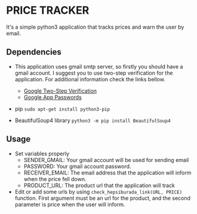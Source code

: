 # PRICE TRACKER
It's a simple python3 application that tracks prices and warn the user by email.

## Dependencies
- This application uses gmail smtp server, so firstly you should have a gmail account.
I suggest you to use two-step verification for the application. For additional information check the links bellow.

    - [Google Two-Step Verification](https://www.google.com/landing/2step/)
    - [Google App Passwords](https://myaccount.google.com/apppasswords)
- pip  `sudo apt-get install python3-pip`
- BeautifulSoup4 library `python3 -m pip install BeautifulSoup4`

## Usage
- Set variables properly
    - SENDER_GMAIL: Your gmail account will be used for sending email
    - PASSWORD: Your gmail account password.
    - RECEIVER_EMAIL: The email address that the application will inform when the price fell down.
    - PRODUCT_URL:  The product url that the application will track
- Edit or add some urls by using 
`check_hepsiburada_link(URL, PRICE)` function. First argument must be an url for the product, and the second parameter is price when the user will inform.
